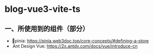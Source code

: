 # blog-vue3-vite-ts



## 一、所使用到的组件（部分）
- 🍍pinia: https://pinia.web3doc.top/core-concepts/#defining-a-store
- <img src="https://aliyuncdn.antdv.com/v2/assets/logo.1ef800a8.svg" alt="logo" style="zoom:5%;" />Ant Design Vue: https://2x.antdv.com/docs/vue/introduce-cn

